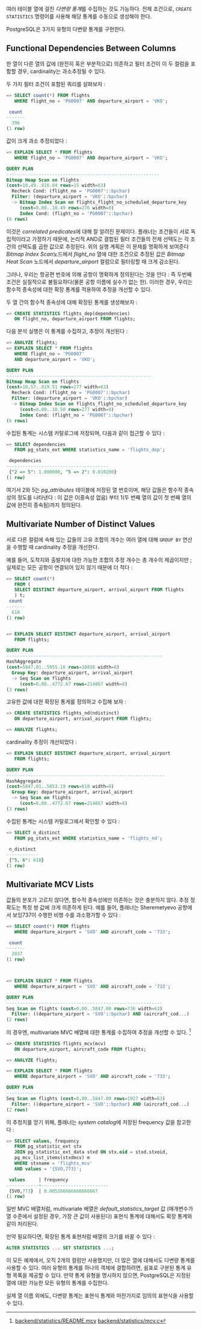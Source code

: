 여러 테이블 열에 걸친 *다변량 통계*를 수집하는 것도 가능하다. 
전제 조건으로, `CREATE STATISTICS` 명령어를 사용해 해당 통계를 수동으로 생성해야 한다. 

PostgreSQL은 3가지 유형의 다변량 통계를 구현한다.


## Functional Dependencies Between Columns

한 열이 다른 열의 값에 (완전히 혹은 부분적으로) 의존하고 필터 조건이 이 두 컬럼을 포함할 경우, cardinality는 과소추정될 수 있다.

두 가지 필터 조건이 포함된 쿼리를 살펴보자  :

```sql
=> SELECT count(*) FROM flights
   WHERE flight_no = 'PG0007' AND departure_airport = 'VKO';

 count
-------
  396
(1 row)
```

값이 크게 과소 추정되었다 : 

```sql
=> EXPLAIN SELECT * FROM flights
   WHERE flight_no = 'PG0007' AND departure_airport = 'VKO';

QUERY PLAN
---------------------------------------------------------
Bitmap Heap Scan on flights
(cost=10.49..816.84 rows=15 width=63)
  Recheck Cond: (flight_no = 'PG0007'::bpchar)
  Filter: (departure_airport = 'VKO'::bpchar)
  -> Bitmap Index Scan on flights_flight_no_scheduled_departure_key
     (cost=0.00..10.49 rows=276 width=0)
     Index Cond: (flight_no = 'PG0007'::bpchar)
(6 rows)

```

이것은 *correlated predicates*에 대해 잘 알려진 문제이다. 플래너는 조건들이 서로 독립적이라고 가정하기 때문에, 논리적 AND로 결합된 필터  조건들의 전체 선택도는 각 조건의 선택도를 곱한 값으로 추정된다.
위의 실행 계획은 이 문제를 명확하게 보여준다 *Bitmap Index Scan*노드에서 *flight_no* 열에 대한 조건으로 추정된 값은  *Bitmap Heat Scan* 노드에서  *departure_airport* 컬럼으로 필터링할 때 크게 감소된다.


그러나, 우리는 항공편 번호에 의해 공항이 명확하게 정의된다는 것을 안다 : 즉 두번째 조건은 실질적으로 불필요하다(물론 공항 이름에 실수가 없는 한). 이러한 경우, 우리는 함수적 종속성에 대한 확장 통계를 적용하여 추정을 개선할 수 있다.

두 열 간의 함수적 종속성에 대해 확장된 통계를 생성해보자 : 

```sql
=> CREATE STATISTICS flights_dep(dependencies)
   ON flight_no, departure_airport FROM flights;

```

다음 분석 실행은 이 통계를 수집하고, 추정이 개선된다  :

```sql
=> ANALYZE flights;
=> EXPLAIN SELECT * FROM flights
   WHERE flight_no = 'PG0007'
   AND departure_airport = 'VKO';

QUERY PLAN
------------------------------------------------------
Bitmap Heap Scan on flights
(cost=10.57..819.51 rows=277 width=63)
  Recheck Cond: (flight_no = 'PG0007'::bpchar)
  Filter: (departure_airport = 'VKO'::bpchar)
  -> Bitmap Index Scan on flights_flight_no_scheduled_departure_key
     (cost=0.00..10.50 rows=277 width=0)
     Index Cond: (flight_no = 'PG0007'::bpchar)
(6 rows)

```

수집된 통계는 시스템 카탈로그에 저장되며, 다음과 같이 접근할 수 있다 : 
```sql
=> SELECT dependencies
   FROM pg_stats_ext WHERE statistics_name = 'flights_dep';

 dependencies
--------------------------------------
 {"2 => 5": 1.000000, "5 => 2": 0.010200}
(1 row)

```

여기서 2와 5는 *pg_attributes* 테이블에 저장된 열 번호이며, 해당 값들은 함수적 종속성의 정도를 나타낸다 : 이 값은 0(종속성 없음) 부터 1(두 번째 열의 값이 첫 번째 열의 값에 완전히 종속됨)까지 정의된다.


## Multivariate Number of Distinct Values

서로 다른 컬럼에 속해 있는 값들의 고유 조합의 개수는  여러 열에 대해 `GROUP BY` 연산을 수행할 때 cardinality 추정을 개선한다.

예를 들어, 도착지와 출발지에 대한 가능한 조합의 추정 개수는 총 개수의 제곱이지만 ; 실제로는 모든 공항이 연결되어 있지 않기 때문에 더 적다 :


```sql
=> SELECT count(*)
   FROM (
   SELECT DISTINCT departure_airport, arrival_airport FROM flights
   ) t;
 count
-------
  618
(1 row)


=> EXPLAIN SELECT DISTINCT departure_airport, arrival_airport
   FROM flights;

QUERY PLAN
----------------------------------------------------------
HashAggregate
(cost=5847.01..5955.16 rows=10816 width=8)
  Group Key: departure_airport, arrival_airport
  -> Seq Scan on flights
     (cost=0.00..4772.67 rows=214867 width=8)
(3 rows)

```

고유한 값에 대한 확장된 통게를 정의하고 수집해 보자 : 

```sql
=> CREATE STATISTICS flights_nd(ndistinct)
   ON departure_airport, arrival_airport FROM flights;

=> ANALYZE flights;

```

cardinality 추정이 개선되었다 : 

```sql
=> EXPLAIN SELECT DISTINCT departure_airport, arrival_airport
   FROM flights;

QUERY PLAN
-----------------------------------------------------------
HashAggregate
(cost=5847.01..5853.19 rows=618 width=8)
  Group Key: departure_airport, arrival_airport
  -> Seq Scan on flights
     (cost=0.00..4772.67 rows=214867 width=8)
(3 rows)

```

수집된 통계는 시스템 카탈로그에서 확인할 수 있다 : 

```sql
=> SELECT n_distinct
   FROM pg_stats_ext WHERE statistics_name = 'flights_nd';

 n_distinct
------------
 {"5, 6": 618}
(1 row)

```

## Multivariate MCV Lists

값들의 분포가 고르지 않다면, 함수적 종속성에만 의존하는 것은 충분하지 않다. 추정 정확도는 특정 쌍 값에 크게 의존하게 된다.
예를 들어, 플래너는 Sheremetyevo 공항에서 보잉737이 수행한 비행 수를 과소평가할 수 있다 :

```sql
=> SELECT count(*) FROM flights
   WHERE departure_airport = 'SVO' AND aircraft_code = '733';

 count
-------
  2037
(1 row)



=> EXPLAIN SELECT * FROM flights
   WHERE departure_airport = 'SVO' AND aircraft_code = '733';

QUERY PLAN
----------------------------------------------------------
Seq Scan on flights (cost=0.00..5847.00 rows=736 width=63)
  Filter: ((departure_airport = 'SVO'::bpchar) AND (aircraft_cod...)
(2 rows)
```

이 경우엔, multivariate MVC 배열에 대한 통계를 수집하여 추정을 개선할 수 있다. [^1]

```sql
=> CREATE STATISTICS flights_mcv(mcv)
   ON departure_airport, aircraft_code FROM flights;

=> ANALYZE flights;

=> EXPLAIN SELECT * FROM flights
   WHERE departure_airport = 'SVO' AND aircraft_code = '733';

QUERY PLAN
----------------------------------------------------------
Seq Scan on flights (cost=0.00..5847.00 rows=1927 width=63)
  Filter: ((departure_airport = 'SVO'::bpchar) AND (aircraft_cod...)
(2 rows)
```

이 추청치를 얻기 위해, 플래너는 *system catalog*에 저장된 frequency 값을 참고한다 : 

```sql
=> SELECT values, frequency
   FROM pg_statistic_ext stx
   JOIN pg_statistic_ext_data stxd ON stx.oid = stxd.stxoid,
   pg_mcv_list_items(stxdmcv) m
   WHERE stxname = 'flights_mcv'
   AND values = '{SVO,773}';

 values     | frequency
------------+-------------------------
 {SVO,773}  | 0.005266666666666667
(1 row)
```

일반 MVC 배열처럼, multivariate 배열은 *default_statistics_target* 값 (매개변수가 열 수준에서 설정된 경우, 가장 큰 값이 사용된다) 표현식 통계에 대해서도 확장 통계와 같이 처리된다.

만약 필요하다면, 확장된 통계 표현처럼 배열의 크기를 바꿀 수 있다 :

```sql
ALTER STATISTICS ... SET STATISTICS ...;
```

이 모든 예제에서, 오직 2개의 컬럼만 사용했지만, 더 많은 열에 대해서도 다변량 통계를 사용할 수 있다.
여러 유형의 통계를 하나의 객체에 결합하려면, 쉼표로 구분된 통계 유형 목록을 제공할 수 있다. 만약 통계 유형을 명시하지 않으면, PostgreSQL은 지정된 열에 대한 가능한 모든 유형의 통계를 수집한다.

실제 열 이름 외에도, 다변량 통계는 표현식 통계와 마찬가지로 임의의 표현식을 사용할 수 있다.





[^1]:[backend/statistics/README.mcv](https://git.postgresql.org/gitweb/?p=postgresql.git;a=blob;f=src/backend/statistics/README.mcv;hb=REL_14_STABLE)
[backend/statistics/mcv.c](https://git.postgresql.org/gitweb/?p=postgresql.git;a=blob;f=src/backend/statistics/mcv.c;hb=REL_14_STABLE)